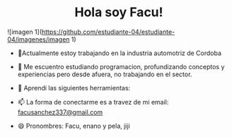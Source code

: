 <div align='center'>
<h1 align='center'>Hola soy Facu!</h1>
</div>

![imagen 1](https://github.com/estudiante-04/estudiante-04/imagenes/imagen 1)


- 🔭Actualmente estoy trabajando en la industria automotriz de Cordoba
- 🌱 Me escuentro estudiando programacion, profundizando conceptos y experiencias pero desde afuera, no trabajando en el sector.
- 🚀 Aprendi las siguientes herramientas:
  
- 📫 La forma de conectarme es a travez de mi email: facusanchez337@gmail.com
- 😄 Pronombres: Facu, enano y pela, jiji

<!--
**estudiante-04/estudiante-04** is a ✨ _special_ ✨ repository because its `README.md` (this file) appears on your GitHub profile.

Here are some ideas to get you started:

- 🔭 I’m currently working on ...
- 🌱 I’m currently learning ...
- 👯 I’m looking to collaborate on ...
- 🤔 I’m looking for help with ...
- 💬 Ask me about ...
- 📫 How to reach me: ...
- 😄 Pronouns: ...
- ⚡ Fun fact: ...
### Hola, soy Facundo! 👋

-->
